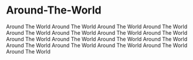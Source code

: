 # Around-The-World
Around The World
Around The World
Around The World
Around The World
Around The World
Around The World
Around The World
Around The World
Around The World
Around The World
Around The World
Around The World
Around The World
Around The World
Around The World
Around The World
Around The World
